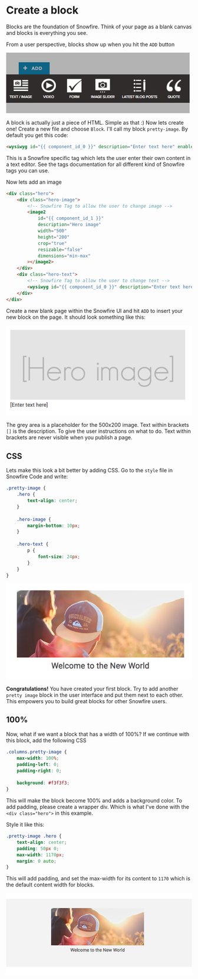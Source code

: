 # Create a block

Blocks are the foundation of Snowfire. Think of your page as a blank canvas and blocks is everything you see.

From a user perspective, blocks show up when you hit the `ADD` button

![](images/blocks.png)

A block is actually just a piece of HTML. Simple as that :) Now lets create one! Create a new file and choose `Block`. 
I'll call my block `pretty-image`. By default you get this code:

```html
<wysiwyg id="{{ component_id_0 }}" description="Enter text here" enable-lists="true"></wysiwyg>
```

This is a Snowfire specific tag which lets the user enter their own content in a text editor. 
See the tags documentation for all different kind of Snowfire tags you can use.

Now lets add an image

```html
<div class="hero">
    <div class="hero-image">
        <!-- Snowfire Tag to allow the user to change image -->
        <image2
            id="{{ component_id_1 }}"
            description="Hero image"
            width="500"
            height="200"
            crop="true"
            resizable="false"
            dimensions="min-max"
        ></image2>
    </div>
    <div class="hero-text">
        <!-- Snowfire Tag to allow the user to change text -->
        <wysiwyg id="{{ component_id_0 }}" description="Enter text here" enable-lists="false"></wysiwyg>
    </div>
</div>
``` 

Create a new blank page within the Snowfire UI and hit `ADD` to insert your new block on the page. 
It should look something like this:

![](images/block1.png)

The grey area is a placeholder for the 500x200 image. Text within brackets `[]` is the description. 
To give the user instructions on what to do. Text within brackets are never visible when you publish a page.

## CSS

Lets make this look a bit better by adding CSS. Go to the `style` file in Snowfire Code and write:

```css
.pretty-image {
    .hero {
        text-align: center;
    }
    
    .hero-image {
        margin-bottom: 10px;        
    }
    
    .hero-text {
        p {
            font-size: 24px;
        }
    }
}
``` 

![](images/block2.png)

**Congratulations!** You have created your first block. Try to add another `pretty image` block in the user interface and 
put them next to each other. This empowers you to build great blocks for other Snowfire users.

## 100% 

Now, what if we want a block that has a width of 100%? If we continue with this block, add the following CSS

```css
.columns.pretty-image {
    max-width: 100%;
    padding-left: 0;
    padding-right: 0;
    
    background: #f3f3f3;
}
```

This will make the block become 100% and adds a background color. To add padding, please create a wrapper div.
Which is what I've done with the `<div class="hero">` in this example.

Style it like this: 

```css
.pretty-image .hero {
    text-align: center;
    padding: 50px 0;
    max-width: 1170px;
    margin: 0 auto;
}
```

This will add padding, and set the max-width for its content to `1170` which is the default content width for blocks.

![](images/block3.png)
